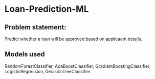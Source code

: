 # Loan-Prediction-ML

## Problem statement:
Predict whether a loan will be approved based on applicaant details.

## Models used
RandomForestClassifier, AdaBoostClassifier, GradientBoostingClassifier, LogisticRegression, DecisionTreeClassifier

